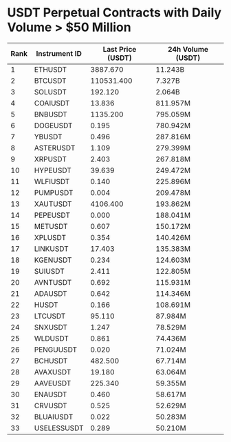 # USDT Perpetual Contracts with Daily Volume > $50 Million

| Rank | Instrument ID | Last Price (USDT) | 24h Volume (USDT) |
|------|---------------|-------------------|-------------------|
| 1 | ETHUSDT | 3887.670 | 11.243B |
| 2 | BTCUSDT | 110531.400 | 7.327B |
| 3 | SOLUSDT | 192.120 | 2.064B |
| 4 | COAIUSDT | 13.836 | 811.957M |
| 5 | BNBUSDT | 1135.200 | 795.059M |
| 6 | DOGEUSDT | 0.195 | 780.942M |
| 7 | YBUSDT | 0.496 | 287.816M |
| 8 | ASTERUSDT | 1.109 | 279.399M |
| 9 | XRPUSDT | 2.403 | 267.818M |
| 10 | HYPEUSDT | 39.639 | 249.472M |
| 11 | WLFIUSDT | 0.140 | 225.896M |
| 12 | PUMPUSDT | 0.004 | 209.478M |
| 13 | XAUTUSDT | 4106.400 | 193.862M |
| 14 | PEPEUSDT | 0.000 | 188.041M |
| 15 | METUSDT | 0.607 | 150.172M |
| 16 | XPLUSDT | 0.354 | 140.426M |
| 17 | LINKUSDT | 17.403 | 135.383M |
| 18 | KGENUSDT | 0.234 | 124.603M |
| 19 | SUIUSDT | 2.411 | 122.805M |
| 20 | AVNTUSDT | 0.692 | 115.931M |
| 21 | ADAUSDT | 0.642 | 114.346M |
| 22 | HUSDT | 0.166 | 108.691M |
| 23 | LTCUSDT | 95.110 | 87.984M |
| 24 | SNXUSDT | 1.247 | 78.529M |
| 25 | WLDUSDT | 0.861 | 74.436M |
| 26 | PENGUUSDT | 0.020 | 71.024M |
| 27 | BCHUSDT | 482.500 | 67.714M |
| 28 | AVAXUSDT | 19.180 | 63.064M |
| 29 | AAVEUSDT | 225.340 | 59.355M |
| 30 | ENAUSDT | 0.460 | 58.617M |
| 31 | CRVUSDT | 0.525 | 52.629M |
| 32 | BLUAIUSDT | 0.022 | 50.283M |
| 33 | USELESSUSDT | 0.289 | 50.210M |
